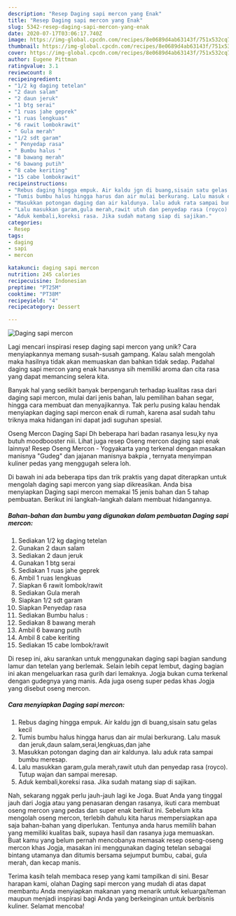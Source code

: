 ```yaml
---
description: "Resep Daging sapi mercon yang Enak"
title: "Resep Daging sapi mercon yang Enak"
slug: 5342-resep-daging-sapi-mercon-yang-enak
date: 2020-07-17T03:06:17.740Z
image: https://img-global.cpcdn.com/recipes/8e0689d4ab63143f/751x532cq70/daging-sapi-mercon-foto-resep-utama.jpg
thumbnail: https://img-global.cpcdn.com/recipes/8e0689d4ab63143f/751x532cq70/daging-sapi-mercon-foto-resep-utama.jpg
cover: https://img-global.cpcdn.com/recipes/8e0689d4ab63143f/751x532cq70/daging-sapi-mercon-foto-resep-utama.jpg
author: Eugene Pittman
ratingvalue: 3.1
reviewcount: 8
recipeingredient:
- "1/2 kg daging tetelan"
- "2 daun salam"
- "2 daun jeruk"
- "1 btg serai"
- "1 ruas jahe geprek"
- "1 ruas lengkuas"
- "6 rawit lombokrawit"
- " Gula merah"
- "1/2 sdt garam"
- " Penyedap rasa"
- " Bumbu halus "
- "8 bawang merah"
- "6 bawang putih"
- "8 cabe keriting"
- "15 cabe lombokrawit"
recipeinstructions:
- "Rebus daging hingga empuk. Air kaldu jgn di buang,sisain satu gelas kecil"
- "Tumis bumbu halus hingga harus dan air mulai berkurang. Lalu masuk dan jeruk,daun salam,serai,lengkuas,dan jahe"
- "Masukkan potongan daging dan air kaldunya. lalu aduk rata sampai bumbu meresap."
- "Lalu masukkan garam,gula merah,rawit utuh dan penyedap rasa (royco). Tutup wajan dan sampai meresap."
- "Aduk kembali,koreksi rasa. Jika sudah matang siap di sajikan."
categories:
- Resep
tags:
- daging
- sapi
- mercon

katakunci: daging sapi mercon 
nutrition: 245 calories
recipecuisine: Indonesian
preptime: "PT25M"
cooktime: "PT38M"
recipeyield: "4"
recipecategory: Dessert

---
```



![Daging sapi mercon](https://img-global.cpcdn.com/recipes/8e0689d4ab63143f/751x532cq70/daging-sapi-mercon-foto-resep-utama.jpg)

Lagi mencari inspirasi resep daging sapi mercon yang unik? Cara menyiapkannya memang susah-susah gampang. Kalau salah mengolah maka hasilnya tidak akan memuaskan dan bahkan tidak sedap. Padahal daging sapi mercon yang enak harusnya sih memiliki aroma dan cita rasa yang dapat memancing selera kita.

Banyak hal yang sedikit banyak berpengaruh terhadap kualitas rasa dari daging sapi mercon, mulai dari jenis bahan, lalu pemilihan bahan segar, hingga cara membuat dan menyajikannya. Tak perlu pusing kalau hendak menyiapkan daging sapi mercon enak di rumah, karena asal sudah tahu triknya maka hidangan ini dapat jadi suguhan spesial.

Oseng Mercon Daging Sapi Dh beberapa hari badan rasanya lesu,ky nya butuh moodbooster niii. Lihat juga resep Oseng mercon daging sapi enak lainnya! Resep Oseng Mercon - Yogyakarta yang terkenal dengan masakan manisnya &#34;Gudeg&#34; dan jajanan manisnya bakpia , ternyata menyimpan kuliner pedas yang menggugah selera loh.


Di bawah ini ada beberapa tips dan trik praktis yang dapat diterapkan untuk mengolah daging sapi mercon yang siap dikreasikan. Anda bisa menyiapkan Daging sapi mercon memakai 15 jenis bahan dan 5 tahap pembuatan. Berikut ini langkah-langkah dalam membuat hidangannya.

<!--inarticleads1-->

##### Bahan-bahan dan bumbu yang digunakan dalam pembuatan Daging sapi mercon:

1. Sediakan 1/2 kg daging tetelan
1. Gunakan 2 daun salam
1. Sediakan 2 daun jeruk
1. Gunakan 1 btg serai
1. Sediakan 1 ruas jahe geprek
1. Ambil 1 ruas lengkuas
1. Siapkan 6 rawit lombok/rawit
1. Sediakan  Gula merah
1. Siapkan 1/2 sdt garam
1. Siapkan  Penyedap rasa
1. Sediakan  Bumbu halus :
1. Sediakan 8 bawang merah
1. Ambil 6 bawang putih
1. Ambil 8 cabe keriting
1. Sediakan 15 cabe lombok/rawit


Di resep ini, aku sarankan untuk menggunakan daging sapi bagian sandung lamur dan tetelan yang berlemak. Selain lebih cepat lembut, daging bagian ini akan mengeluarkan rasa gurih dari lemaknya. Jogja bukan cuma terkenal dengan gudegnya yang manis. Ada juga oseng super pedas khas Jogja yang disebut oseng mercon. 

<!--inarticleads2-->

##### Cara menyiapkan Daging sapi mercon:

1. Rebus daging hingga empuk. Air kaldu jgn di buang,sisain satu gelas kecil
1. Tumis bumbu halus hingga harus dan air mulai berkurang. Lalu masuk dan jeruk,daun salam,serai,lengkuas,dan jahe
1. Masukkan potongan daging dan air kaldunya. lalu aduk rata sampai bumbu meresap.
1. Lalu masukkan garam,gula merah,rawit utuh dan penyedap rasa (royco). Tutup wajan dan sampai meresap.
1. Aduk kembali,koreksi rasa. Jika sudah matang siap di sajikan.


Nah, sekarang nggak perlu jauh-jauh lagi ke Joga. Buat Anda yang tinggal jauh dari Jogja atau yang penasaran dengan rasanya, ikuti cara membuat oseng mercon yang pedas dan super enak berikut ini. Sebelum kita mengolah oseng mercon, terlebih dahulu kita harus mempersiapkan apa saja bahan-bahan yang diperlukan. Tentunya anda harus memilih bahan yang memiliki kualitas baik, supaya hasil dan rasanya juga memuaskan. Buat kamu yang belum pernah mencobanya memasak resep oseng-oseng mercon khas Jogja, masakan ini menggunakan daging tetelan sebagai bintang utamanya dan ditumis bersama sejumput bumbu, cabai, gula merah, dan kecap manis. 

Terima kasih telah membaca resep yang kami tampilkan di sini. Besar harapan kami, olahan Daging sapi mercon yang mudah di atas dapat membantu Anda menyiapkan makanan yang menarik untuk keluarga/teman maupun menjadi inspirasi bagi Anda yang berkeinginan untuk berbisnis kuliner. Selamat mencoba!
